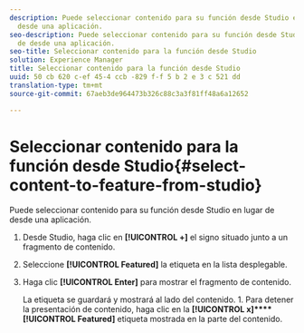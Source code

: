 ```yaml
---
description: Puede seleccionar contenido para su función desde Studio en lugar de
  desde una aplicación.
seo-description: Puede seleccionar contenido para su función desde Studio en lugar
  de desde una aplicación.
seo-title: Seleccionar contenido para la función desde Studio
solution: Experience Manager
title: Seleccionar contenido para la función desde Studio
uuid: 50 cb 620 c-ef 45-4 ccb -829 f-f 5 b 2 e 3 c 521 dd
translation-type: tm+mt
source-git-commit: 67aeb3de964473b326c88c3a3f81ff48a6a12652

---
```



# Seleccionar contenido para la función desde Studio{#select-content-to-feature-from-studio}

Puede seleccionar contenido para su función desde Studio en lugar de desde una aplicación.

1. Desde Studio, haga clic en **[!UICONTROL +]** el signo situado junto a un fragmento de contenido.
1. Seleccione **[!UICONTROL Featured]** la etiqueta en la lista desplegable.
1. Haga clic **[!UICONTROL Enter]** para mostrar el fragmento de contenido.

   La etiqueta se guardará y mostrará al lado del contenido. 1. Para detener la presentación de contenido, haga clic en la **[!UICONTROL x]****[!UICONTROL Featured]** etiqueta mostrada en la parte del contenido.
